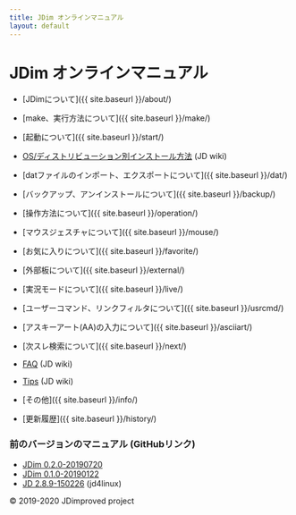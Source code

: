 ```yaml
---
title: JDim オンラインマニュアル
layout: default
---
```


# JDim オンラインマニュアル

- [JDimについて]({{ site.baseurl }}/about/)
- [make、実行方法について]({{ site.baseurl }}/make/)
- [起動について]({{ site.baseurl }}/start/)
- [OS/ディストリビューション別インストール方法][wiki-install] (JD wiki)
- [datファイルのインポート、エクスポートについて]({{ site.baseurl }}/dat/)
- [バックアップ、アンインストールについて]({{ site.baseurl }}/backup/)

- [操作方法について]({{ site.baseurl }}/operation/)
- [マウスジェスチャについて]({{ site.baseurl }}/mouse/)

- [お気に入りについて]({{ site.baseurl }}/favorite/)
- [外部板について]({{ site.baseurl }}/external/)
- [実況モードについて]({{ site.baseurl }}/live/)
- [ユーザーコマンド、リンクフィルタについて]({{ site.baseurl }}/usrcmd/)
- [アスキーアート(AA)の入力について]({{ site.baseurl }}/asciiart/)
- [次スレ検索について]({{ site.baseurl }}/next/)

- [FAQ][wiki-faq] (JD wiki)
- [Tips][wiki-tips] (JD wiki)
- [その他]({{ site.baseurl }}/info/)
- [更新履歴]({{ site.baseurl }}/history/)

### 前のバージョンのマニュアル (GitHubリンク)
- [JDim 0.2.0-20190720](./link-20190720)
- [JDim 0.1.0-20190122](./link-20190122)
- [JD 2.8.9-150226][jd-289] (jd4linux)

© 2019-2020 JDimproved project

[wiki-install]: https://ja.osdn.net/projects/jd4linux/wiki/OS%2F%E3%83%87%E3%82%A3%E3%82%B9%E3%83%88%E3%83%AA%E3%83%93%E3%83%A5%E3%83%BC%E3%82%B7%E3%83%A7%E3%83%B3%E5%88%A5%E3%82%A4%E3%83%B3%E3%82%B9%E3%83%88%E3%83%BC%E3%83%AB%E6%96%B9%E6%B3%95
[wiki-faq]: https://ja.osdn.net/projects/jd4linux/wiki/FAQ
[wiki-tips]: https://ja.osdn.net/projects/jd4linux/wiki/Tips
[jd-289]: https://jd4linux.osdn.jp/manual/289/
